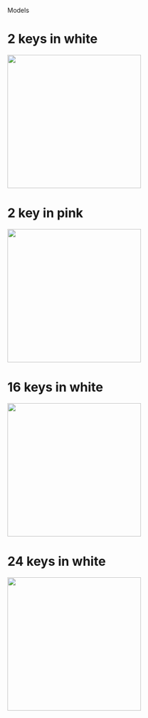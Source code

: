 Models

# 2 keys in white
<img align="center" src = "./2 key/P1150240.JPG" style="height:300px" >

# 2 key in pink
<img align="center" src = "./2 key pink/P1150244.JPG" style="width:300px" >

# 16 keys in white
<img align="center" src = "./16 key/P1150250.JPG" style="width:300px" >

# 24 keys in white
<img align="center" src = "./24  key/P1150254.JPG" style="width:300px" >
